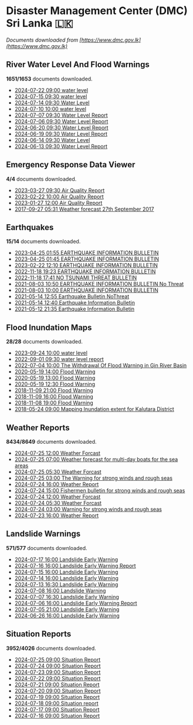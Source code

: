 # Disaster Management Center (DMC) Sri Lanka :sri_lanka:

*Documents downloaded from [https://www.dmc.gov.lk](https://www.dmc.gov.lk)*

## River Water Level And Flood Warnings

**1651/1653** documents downloaded.

* [2024-07-22 09:00 water level](data/river-water-level-and-flood-warnings/20240722.0900.water-level.pdf)
* [2024-07-15 09:30 water level](data/river-water-level-and-flood-warnings/20240715.0930.water-level.pdf)
* [2024-07-14 09:30 Water Level](data/river-water-level-and-flood-warnings/20240714.0930.water-level.pdf)
* [2024-07-10 10:00 water level](data/river-water-level-and-flood-warnings/20240710.1000.water-level.pdf)
* [2024-07-07 09:30 Water Level Report](data/river-water-level-and-flood-warnings/20240707.0930.water-level-report.pdf)
* [2024-07-06 09:30 Water Level Report](data/river-water-level-and-flood-warnings/20240706.0930.water-level-report.pdf)
* [2024-06-20 09:30 Water Level Report](data/river-water-level-and-flood-warnings/20240620.0930.water-level-report.pdf)
* [2024-06-19 09:30 Water Level Report](data/river-water-level-and-flood-warnings/20240619.0930.water-level-report.pdf)
* [2024-06-14 09:30 Water Level](data/river-water-level-and-flood-warnings/20240614.0930.water-level.pdf)
* [2024-06-13 09:30 Water Level Report](data/river-water-level-and-flood-warnings/20240613.0930.water-level-report.pdf)

## Emergency Response Data Viewer

**4/4** documents downloaded.

* [2023-03-27 09:30 Air Quality Report](data/emergency-response-data-viewer/20230327.0930.air-quality-report.pdf)
* [2023-02-22 10:00 Air Quality Report](data/emergency-response-data-viewer/20230222.1000.air-quality-report.pdf)
* [2023-01-27 12:00 Air Quality Report](data/emergency-response-data-viewer/20230127.1200.air-quality-report.pdf)
* [2017-09-27 05:31 Weather forecast 27th September 2017](data/emergency-response-data-viewer/20170927.0531.weather-forecast-27th-september-2017.pdf)

## Earthquakes

**15/14** documents downloaded.

* [2023-04-25 01:55 EARTHQUAKE INFORMATION BULLETIN](data/earthquakes/20230425.0155.earthquake-information-bulletin.pdf)
* [2023-04-25 01:45 EARTHQUAKE INFORMATION BULLETIN](data/earthquakes/20230425.0145.earthquake-information-bulletin.pdf)
* [2023-02-22 12:10 EARTHQUAKE INFORMATION BULLETIN](data/earthquakes/20230222.1210.earthquake-information-bulletin.pdf)
* [2022-11-18 19:23 EARTHQUAKE INFORMATION BULLETIN](data/earthquakes/20221118.1923.earthquake-information-bulletin.pdf)
* [2022-11-18 17:41 NO TSUNAMI THREAT BULLETIN](data/earthquakes/20221118.1741.no-tsunami-threat-bulletin.pdf)
* [2021-08-03 10:50 EARTHQUAKE INFORMATION BULLETIN No Threat](data/earthquakes/20210803.1050.earthquake-information-bulletin-no-threat.pdf)
* [2021-08-03 10:00 EARTHQUAKE INFORMATION BULLETIN](data/earthquakes/20210803.1000.earthquake-information-bulletin.pdf)
* [2021-05-14 12:55 Earthquake Bulletin NoThreat](data/earthquakes/20210514.1255.earthquake-bulletin-nothreat.pdf)
* [2021-05-14 12:40 Earthquake Information Bulletin](data/earthquakes/20210514.1240.earthquake-information-bulletin.pdf)
* [2021-05-12 21:35 Earthquake Information Bulletin](data/earthquakes/20210512.2135.earthquake-information-bulletin.pdf)

## Flood Inundation Maps

**28/28** documents downloaded.

* [2023-09-24 10:00 water level](data/flood-inundation-maps/20230924.1000.water-level.pdf)
* [2022-09-01 09:30 water level report](data/flood-inundation-maps/20220901.0930.water-level-report.pdf)
* [2022-07-04 10:00 The Withdrawal Of Flood Warning in Gin River Basin](data/flood-inundation-maps/20220704.1000.the-withdrawal-of-flood-warning-in-gin-river-basin.pdf)
* [2020-05-19 14:00 Flood Warning](data/flood-inundation-maps/20200519.1400.flood-warning.pdf)
* [2020-05-19 13:00 Flood Warning](data/flood-inundation-maps/20200519.1300.flood-warning.pdf)
* [2020-05-19 12:30 Flood Warning](data/flood-inundation-maps/20200519.1230.flood-warning.pdf)
* [2018-11-09 21:00 Flood Warning](data/flood-inundation-maps/20181109.2100.flood-warning.PDF)
* [2018-11-09 16:00 Flood Warning](data/flood-inundation-maps/20181109.1600.flood-warning.PDF)
* [2018-11-08 19:00 Flood Warning](data/flood-inundation-maps/20181108.1900.flood-warning.PDF)
* [2018-05-24 09:00 Mapping Inundation extent for Kalutara District](data/flood-inundation-maps/20180524.0900.mapping-inundation-extent-for-kalutara-district.pdf)

## Weather Reports

**8434/8649** documents downloaded.

* [2024-07-25 12:00 Weather Forcast](data/weather-reports/20240725.1200.weather-forcast.pdf)
* [2024-07-25 07:00 Weather forecast for multi-day boats for the sea areas](data/weather-reports/20240725.0700.weather-forecast-for-multiday-boats-for-the-sea-areas.pdf)
* [2024-07-25 05:30 Weather Forcast](data/weather-reports/20240725.0530.weather-forcast.pdf)
* [2024-07-25 03:00 The Warning for strong winds and rough seas](data/weather-reports/20240725.0300.the-warning-for-strong-winds-and-rough-seas.pdf)
* [2024-07-24 16:00 Weather Report](data/weather-reports/20240724.1600.weather-report.pdf)
* [2024-07-24 15:00 Fishermen bulletin for strong winds and rough seas](data/weather-reports/20240724.1500.fishermen-bulletin-for-strong-winds-and-rough-seas.pdf)
* [2024-07-24 12:00 Weather Forcast](data/weather-reports/20240724.1200.weather-forcast.pdf)
* [2024-07-24 05:30 Weather Forcast](data/weather-reports/20240724.0530.weather-forcast.pdf)
* [2024-07-24 03:00 Warning for strong winds and rough seas](data/weather-reports/20240724.0300.warning-for-strong-winds-and-rough-seas.pdf)
* [2024-07-23 16:00 Weather Report](data/weather-reports/20240723.1600.weather-report.pdf)

## Landslide Warnings

**571/577** documents downloaded.

* [2024-07-17 16:00 Landslide Early Warning](data/landslide-warnings/20240717.1600.landslide-early-warning.pdf)
* [2024-07-16 16:00 Landslide Early Warning Report](data/landslide-warnings/20240716.1600.landslide-early-warning-report.pdf)
* [2024-07-15 16:00 Landslide Early Warning](data/landslide-warnings/20240715.1600.landslide-early-warning.pdf)
* [2024-07-14 16:00 Landslide Early Warning](data/landslide-warnings/20240714.1600.landslide-early-warning.pdf)
* [2024-07-13 16:30 Landslide Early Warning](data/landslide-warnings/20240713.1630.landslide-early-warning.pdf)
* [2024-07-08 16:00 Landslide Warning](data/landslide-warnings/20240708.1600.landslide-warning.pdf)
* [2024-07-07 16:30 Landslide Early Warning](data/landslide-warnings/20240707.1630.landslide-early-warning.pdf)
* [2024-07-06 16:00 Landslide Early Warning Report](data/landslide-warnings/20240706.1600.landslide-early-warning-report.pdf)
* [2024-07-05 21:00 Landslide Early Warning](data/landslide-warnings/20240705.2100.landslide-early-warning.pdf)
* [2024-06-26 16:00 Landslide Early Warning](data/landslide-warnings/20240626.1600.landslide-early-warning.pdf)

## Situation Reports

**3952/4026** documents downloaded.

* [2024-07-25 09:00 Situation Report](data/situation-reports/20240725.0900.situation-report.pdf)
* [2024-07-24 09:00 Situation Report](data/situation-reports/20240724.0900.situation-report.pdf)
* [2024-07-23 09:00 Situation Report](data/situation-reports/20240723.0900.situation-report.pdf)
* [2024-07-22 09:00 Situation Report](data/situation-reports/20240722.0900.situation-report.pdf)
* [2024-07-21 09:00 Situation Report](data/situation-reports/20240721.0900.situation-report.pdf)
* [2024-07-20 09:00 Situation Report](data/situation-reports/20240720.0900.situation-report.pdf)
* [2024-07-19 09:00 Situation Report](data/situation-reports/20240719.0900.situation-report.pdf)
* [2024-07-18 09:00 Situation report](data/situation-reports/20240718.0900.situation-report.pdf)
* [2024-07-17 09:00 Situation Report](data/situation-reports/20240717.0900.situation-report.pdf)
* [2024-07-16 09:00 Situation Report](data/situation-reports/20240716.0900.situation-report.pdf)

